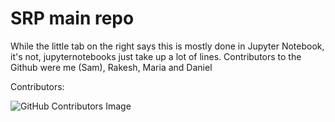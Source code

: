 # SRP main repo  
While the little tab on the right says this is mostly done in Jupyter Notebook, it's not, jupyternotebooks just take up a lot of lines. 
Contributors to the Github were me (Sam), Rakesh, Maria and Daniel
  
  Contributors:  
   
  ![GitHub Contributors Image](https://contrib.rocks/image?repo=Sjb4243/SRP)
